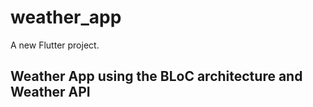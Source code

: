 # weather_app

A new Flutter project.



## Weather App using the BLoC architecture and Weather API

